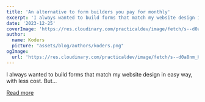 ```yaml
---
title: 'An alternative to form builders you pay for monthly'
excerpt: 'I always wanted to build forms that match my website design in easy way, with less cost.  But...'
date: '2023-12-25'
coverImage: 'https://res.cloudinary.com/practicaldev/image/fetch/s--d0a8nm_H--/c_imagga_scale,f_auto,fl_progressive,h_420,q_auto,w_1000/https://dev-to-uploads.s3.amazonaws.com/uploads/articles/93ecxa1jyjkd5h9urtap.png'
author:
  name: Koders
  picture: "assets/blog/authors/koders.png"
ogImage:
  url: 'https://res.cloudinary.com/practicaldev/image/fetch/s--d0a8nm_H--/c_imagga_scale,f_auto,fl_progressive,h_420,q_auto,w_1000/https://dev-to-uploads.s3.amazonaws.com/uploads/articles/93ecxa1jyjkd5h9urtap.png'
---
```


I always wanted to build forms that match my website design in easy way, with less cost.  But...

[Read more](https://dev.to/sididev/an-alternative-to-form-builders-you-pay-for-monthly-1ee1)
